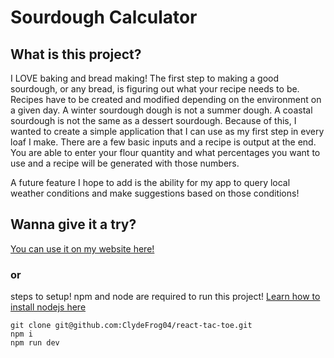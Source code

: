 # Sourdough Calculator

## What is this project?
I LOVE baking and bread making! The first step to making a good sourdough, or any bread, is figuring out what your recipe needs to be. Recipes have to be created
and modified depending on the environment on a given day. A winter sourdough dough is not a summer dough. A coastal sourdough is not the same as a dessert sourdough.
Because of this, I wanted to create a simple application that I can use as my first step in every loaf I make. There are a few basic inputs and a recipe is output at the end.
You are able to enter your flour quantity and what percentages you want to use and a recipe will be generated with those numbers.

A future feature I hope to add is the ability for my app to query local weather conditions and make suggestions based on those conditions!


## Wanna give it a try?

[You can use it on my website here!](https://randiegan.com/sourdough)

### or

steps to setup! npm and node are required to run this project!
[Learn how to install nodejs here](https://nodejs.org/en/learn/getting-started/how-to-install-nodejs)

```
git clone git@github.com:ClydeFrog04/react-tac-toe.git
npm i
npm run dev
```
